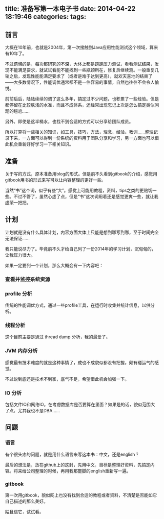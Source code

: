 title: 准备写第一本电子书
date: 2014-04-22 18:19:46
categories: 
tags:
---

## 前言 ##

大概在10年前，也就是2004年，第一次接触到Java应用性能测试这个领域，算来有10年了。

不过遗憾的是，每次都研究的不深，大体上都是跑跑压力测试，看看测试结果，发现不能满足要求，就试试看能不能找到一些瓶颈所在，修复后继续测。一般重复几轮之后，发现性能能满足要求了（或者是难于达到更高），就欢天喜地的结束了——大多数情况下，性能调优通常都不是一件容易的事情，自然也往往不会令人愉悦。

前前后后，陆陆续续的调了这么多年，搞定过不少问题，也积累了一些经验。但是都停留在比较肤浅的水准，而且不成体系，还经常出现忘记上次是怎么搞定类似问题的尴尬......

另外，即使是这半桶水，也找不到合适的方式可以分享给团队成员。

所以打算将一些相关的知识，如工具，技巧，方法，理念，经验，教训......整理记录下来，一方面可以得到一份系统的资料用于团队分享和学习，另一方面也可以借此机会重新好好学习一下相关知识。

## 准备 ##

关于写的方式，原本准备用blog的形式。但是前不久看到gitbook的介绍，感觉用gitbook用书的形式来写可以让内容整理的更好一些。

当然“书”这个词，似乎有些“大”。感觉上可能用教程，资料，tips之类的更贴切一些。不过不管了，虽然心虚了点，但是“书”这次词用着还是感觉更爽一些，就让我虚荣一把把。

## 计划 ##

计划就是没有什么具体计划，内容方面大体上只能是想到哪写到哪，至于时间完全无法保证......

我只能说尽力了。毕竟前不久才给自己列了一份2014年的学习计划，沉甸甸的，让我压力很大。

如果一定要列一个计划，那么大概会有一下内容吧：


### 查看并监控系统资源 ###

### profile 分析 ###

传统的性能调优方式，通过一些profile工具，在运行时收集并统计信息，以供分析。

### 线程分析 ###

这个目前主要是通过 thread dump 分析，我的最爱了。

### JVM 内存分析 ###

感觉最有技术难度的就是这种事情了，成也不成貌似都没有把握，颇有碰运气的感觉。

不过说到底还是技术不到家，底气不足，希望借此机会加强一下。

### IO 分析 ###

包括文件IO和网络IO，在考虑数据库是否要算在里面？如果是的话，貌似范围大了点，尤其我也不是DBA......

## 问题 ##

### 语言 ###

有个很头疼的问题，就是用什么语言来写这本书：中文，还是english？

最后的想法是，放在github上的这封，先用中文，目标是整理好资料，先搞定内容。将来给公司整理的时候，再用我那蹩脚的english重新写一遍。

### gitbook ###

第一次用gitbook，貌似网上也没有找到合适的教程或者资料，不清楚是否能如它自己描述的那么美好。

姑且信它，试试看。

